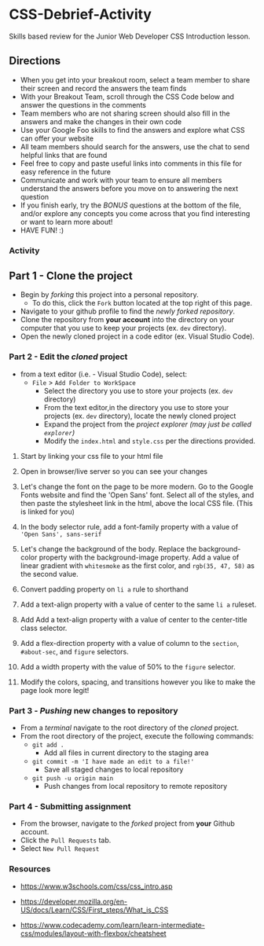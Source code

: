 # CSS-Debrief-Activity

Skills based review for the Junior Web Developer CSS Introduction lesson.

## Directions

- When you get into your breakout room, select a team member to share their screen and record the answers the team finds
- With your Breakout Team, scroll through the CSS Code below and answer the questions in the comments
- Team members who are not sharing screen should also fill in the answers and make the changes in their own code
- Use your Google Foo skills to find the answers and explore what CSS can offer your website
- All team members should search for the answers, use the chat to send helpful links that are found
- Feel free to copy and paste useful links into comments in this file for easy reference in the future
- Communicate and work with your team to ensure all members understand the answers before you move on to answering the next question
- If you finish early, try the *BONUS* questions at the bottom of the file, and/or explore any concepts you come across that you find interesting or want to learn more about!
- HAVE FUN! :)

### Activity

## Part 1 - Clone the project

* Begin by _forking_ this project into a personal repository.
  * To do this, click the `Fork` button located at the top right of this page.
* Navigate to your github profile to find the _newly forked repository_.
* Clone the repository from **your account** into the directory on your computer that you use to keep your projects (ex. `dev` directory).
* Open the newly cloned project in a code editor (ex. Visual Studio Code).

### Part 2 - Edit the _cloned_ project

* from a text editor (i.e. - Visual Studio Code), select:
  * `File` > `Add Folder to WorkSpace`
    * Select the directory you use to store your projects (ex. `dev` directory)
    * From the text editor,in the directory you use to store your projects (ex. `dev` directory), locate the newly cloned project
    * Expand the project from the _project explorer (may just be called `explorer`)_
    * Modify the `index.html` and `style.css` per the directions provided.

1. Start by linking your css file to your html file

2. Open in browser/live server so you can see your changes

3. Let's change the font on the page to be more modern. Go to the Google Fonts website and find the 'Open Sans' font. Select all of the styles, and then paste the stylesheet link in the html, above the local CSS file. (This is linked for you)

4. In the body selector rule, add a font-family property with a value of ```'Open Sans', sans-serif```

5. Let's change the background of the body. Replace the background-color property with the background-image property. Add a value of linear gradient with ```whitesmoke``` as the first color, and ```rgb(35, 47, 58)``` as the second value.

6. Convert padding property on ```li a``` rule to shorthand

7. Add a text-align property with a value of center to the same ```li a``` ruleset.

8. Add Add a text-align property with a value of center to the center-title class selector.

9. Add a flex-direction property with a value of column to the ```section```, ```#about-sec```, and ```figure``` selectors.

10. Add a width property with the value of 50% to the ```figure``` selector.

11. Modify the colors, spacing, and transitions however you like to make the page look more legit!



### Part 3 - _Pushing_ new changes to repository

* From a _terminal_ navigate to the root directory of the _cloned_ project.
* From the root directory of the project, execute the following commands:
  * `git add .`
    * Add all files in current directory to the staging area
  * `git commit -m 'I have made an edit to a file!'`
    * Save all staged changes to local repository
  * `git push -u origin main`
    * Push changes from local repository to remote repository

### Part 4 - Submitting assignment

* From the browser, navigate to the _forked_ project from **your** Github account.
* Click the `Pull Requests` tab.
* Select `New Pull Request`

### Resources

- <https://www.w3schools.com/css/css_intro.asp>
- <https://developer.mozilla.org/en-US/docs/Learn/CSS/First_steps/What_is_CSS>

- <https://www.codecademy.com/learn/learn-intermediate-css/modules/layout-with-flexbox/cheatsheet>
